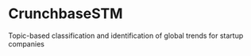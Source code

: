 # CrunchbaseSTM
Topic-based classification and identification of global trends for startup companies
